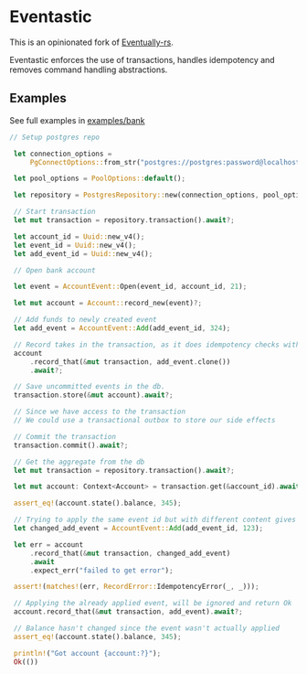 # Eventastic

This is an opinionated fork of [Eventually-rs](https://github.com/get-eventually/eventually-rs).

Eventastic enforces the use of transactions, handles idempotency and removes command handling abstractions.

## Examples
See full examples in [examples/bank](https://github.com/jdon/eventastic/blob/main/examples/bank/src/main.rs)

```rust
// Setup postgres repo

 let connection_options =
     PgConnectOptions::from_str("postgres://postgres:password@localhost/postgres")?;

 let pool_options = PoolOptions::default();

 let repository = PostgresRepository::new(connection_options, pool_options).await?;

 // Start transaction
 let mut transaction = repository.transaction().await?;

 let account_id = Uuid::new_v4();
 let event_id = Uuid::new_v4();
 let add_event_id = Uuid::new_v4();

 // Open bank account

 let event = AccountEvent::Open(event_id, account_id, 21);

 let mut account = Account::record_new(event)?;

 // Add funds to newly created event
 let add_event = AccountEvent::Add(add_event_id, 324);

 // Record takes in the transaction, as it does idempotency checks with the db.
 account
     .record_that(&mut transaction, add_event.clone())
     .await?;

 // Save uncommitted events in the db.
 transaction.store(&mut account).await?;

 // Since we have access to the transaction
 // We could use a transactional outbox to store our side effects

 // Commit the transaction
 transaction.commit().await?;

 // Get the aggregate from the db
 let mut transaction = repository.transaction().await?;

 let mut account: Context<Account> = transaction.get(&account_id).await?;

 assert_eq!(account.state().balance, 345);

 // Trying to apply the same event id but with different content gives us an IdempotencyError
 let changed_add_event = AccountEvent::Add(add_event_id, 123);

 let err = account
     .record_that(&mut transaction, changed_add_event)
     .await
     .expect_err("failed to get error");

 assert!(matches!(err, RecordError::IdempotencyError(_, _)));

 // Applying the already applied event, will be ignored and return Ok
 account.record_that(&mut transaction, add_event).await?;

 // Balance hasn't changed since the event wasn't actually applied
 assert_eq!(account.state().balance, 345);

 println!("Got account {account:?}");
 Ok(())
```
